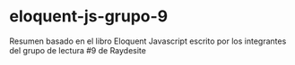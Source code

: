 # eloquent-js-grupo-9
Resumen basado en el libro Eloquent Javascript escrito por los integrantes del grupo de lectura #9 de Raydesite
